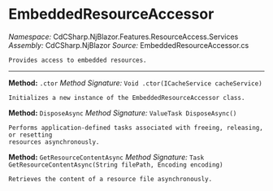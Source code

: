 # EmbeddedResourceAccessor

*Namespace:* CdCSharp.NjBlazor.Features.ResourceAccess.Services
*Assembly:* CdCSharp.NjBlazor
*Source:* EmbeddedResourceAccessor.cs



    Provides access to embedded resources.
    
---

**Method:** `.ctor`
*Method Signature:* `Void .ctor(ICacheService cacheService)`


    Initializes a new instance of the EmbeddedResourceAccessor class.
    



**Method:** `DisposeAsync`
*Method Signature:* `ValueTask DisposeAsync()`


    Performs application-defined tasks associated with freeing, releasing, or resetting
    resources asynchronously.
    



**Method:** `GetResourceContentAsync`
*Method Signature:* `Task GetResourceContentAsync(String filePath, Encoding encoding)`


    Retrieves the content of a resource file asynchronously.
    


